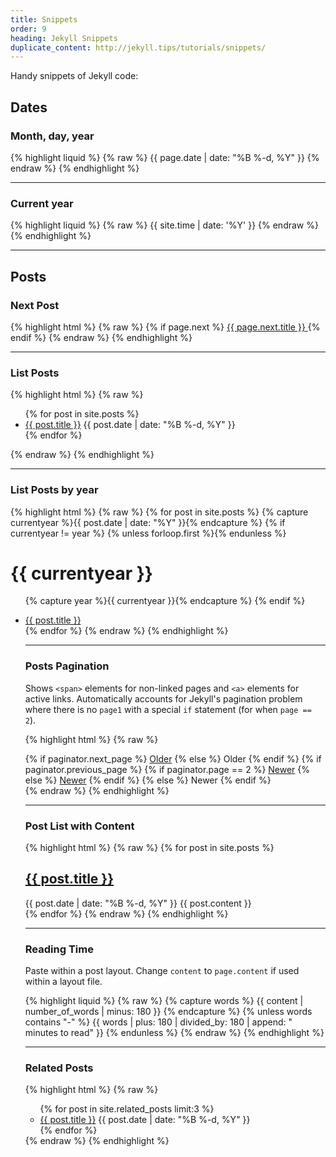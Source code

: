 ```yaml
---
title: Snippets
order: 9
heading: Jekyll Snippets
duplicate_content: http://jekyll.tips/tutorials/snippets/
---
```


Handy snippets of Jekyll code:

## Dates

### Month, day, year
{% highlight liquid %}
{% raw %}
{{ page.date | date: "%B %-d, %Y" }}
{% endraw %}
{% endhighlight %}

***

### Current year
{% highlight liquid %}
{% raw %}
{{ site.time | date: '%Y' }}
{% endraw %}
{% endhighlight %}

***

## Posts

### Next Post

{% highlight html %}
{% raw %}
{% if page.next %}
  <a href="{{ page.next.url }}">
    {{ page.next.title }}
  </a>
{% endif %}
{% endraw %}
{% endhighlight %}

***

### List Posts

{% highlight html %}
{% raw %}
<ul>
  {% for post in site.posts %}
    <li>
      <a href="{{ post.url }}">{{ post.title }}</a>
      <time>{{ post.date | date: "%B %-d, %Y" }}</time>
    </li>
  {% endfor %}
</ul>
{% endraw %}
{% endhighlight %}

***

### List Posts by year

{% highlight html %}
{% raw %}
{% for post in site.posts %}
  {% capture currentyear %}{{ post.date | date: "%Y" }}{% endcapture %}
  {% if currentyear != year %}
    {% unless forloop.first %}</ul>{% endunless %}
    <h1>{{ currentyear }}</h1>
    <ul>
    {% capture year %}{{ currentyear }}{% endcapture %}
  {% endif %}
  <li><a href="{{ post.url }}">{{ post.title }}</a></li>
{% endfor %}
{% endraw %}
{% endhighlight %}

***

### Posts Pagination

Shows `<span>` elements for non-linked pages and `<a>` elements for active links. Automatically accounts for Jekyll's pagination problem where there is no `page1` with a special `if` statement (for when `page == 2`).

{% highlight html %}
{% raw %}
<div class="pagination">
  {% if paginator.next_page %}
    <a class="pagination-item older" href="{{ site.baseurl }}page{{ paginator.next_page }}">Older</a>
  {% else %}
    <span class="pagination-item older">Older</span>
  {% endif %}
  {% if paginator.previous_page %}
    {% if paginator.page == 2 %}
      <a class="pagination-item newer" href="{{ site.baseurl }}">Newer</a>
    {% else %}
      <a class="pagination-item newer" href="{{ site.baseurl }}page{{ paginator.previous_page }}">Newer</a>
    {% endif %}
  {% else %}
    <span class="pagination-item newer">Newer</span>
  {% endif %}
</div>
{% endraw %}
{% endhighlight %}

***

### Post List with Content

{% highlight html %}
{% raw %}
{% for post in site.posts %}
  <article>
    <h1>
      <a href="{{ post.url }}">
        {{ post.title }}
      </a>
    </h1>
    <time>{{ post.date | date: "%B %-d, %Y" }}</time>
    {{ post.content }}
  </article>
{% endfor %}
{% endraw %}
{% endhighlight %}

***

### Reading Time

Paste within a post layout. Change `content` to `page.content` if used within a layout file.

{% highlight liquid %}
{% raw %}
{% capture words %}
  {{ content | number_of_words | minus: 180 }}
{% endcapture %}
{% unless words contains "-" %}
  {{ words | plus: 180 | divided_by: 180 | append: " minutes to read" }}
{% endunless %}
{% endraw %}
{% endhighlight %}

***

### Related Posts

{% highlight html %}
{% raw %}
<ul>
  {% for post in site.related_posts limit:3 %}
    <li>
      <a href="{{ post.url }}">{{ post.title }}</a>
      <time>{{ post.date | date: "%B %-d, %Y" }}</time>
    </li>
  {% endfor %}
</ul>
{% endraw %}
{% endhighlight %}
